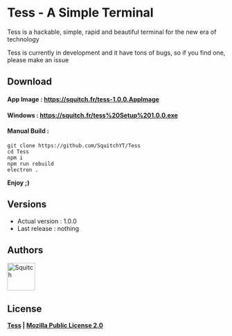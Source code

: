 # Tess - A Simple Terminal
Tess is a hackable, simple, rapid and beautiful terminal for the new era of technology

Tess is currently in development and it have tons of bugs, so if you find one, please make an issue


## Download

#### App Image : https://squitch.fr/tess-1.0.0.AppImage
#### Windows : https://squitch.fr/tess%20Setup%201.0.0.exe
#### Manual Build :
`
git clone https://github.com/SquitchYT/Tess
`
<br>
`
cd Tess
`
<br>
`
npm i
`
<br>
`
npm run rebuild
`
<br>
`
electron .
`

**Enjoy ;)**

## Versions

* Actual version : 1.0.0
* Last release : nothing

## Authors

[<img width="64" src="https://avatars.githubusercontent.com/u/63391793?s=400&u=715a3054e5ce60b197271a3a2a188a48adbd405e&v=4" alt="Squitch">](https://github.com/SquitchYT)


## License

**[Tess](https://github.com/SquitchYT/tess) | [Mozilla Public License 2.0](https://github.com/SquitchYT/Tess/blob/main/LICENSE)**